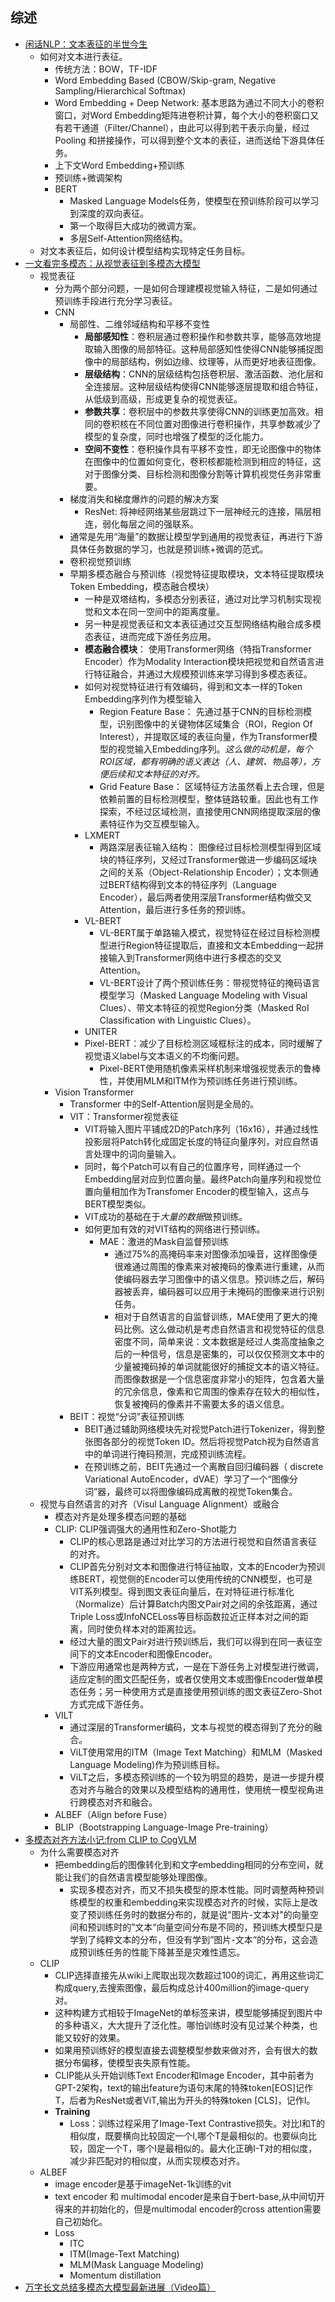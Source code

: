 ## 综述

- [闲话NLP：文本表征的半世今生](https://zhuanlan.zhihu.com/p/473195206)
  - 如何对文本进行表征。
    - 传统方法：BOW，TF-IDF
    - Word Embedding Based (CBOW/Skip-gram, Negative Sampling/Hierarchical Softmax)
    - Word Embedding + Deep Network: 基本思路为通过不同大小的卷积窗口，对Word Embedding矩阵进卷积计算，每个大小的卷积窗口又有若干通道（Filter/Channel），由此可以得到若干表示向量，经过Pooling 和拼接操作，可以得到整个文本的表征，进而送给下游具体任务。
    - 上下文Word Embedding+预训练
    - 预训练+微调架构
    - BERT
      - Masked Language Models任务，使模型在预训练阶段可以学习到深度的双向表征。
      - 第一个取得巨大成功的微调方案。
      - 多层Self-Attention网络结构。
  - 对文本表征后，如何设计模型结构实现特定任务目标。
- [一文看完多模态：从视觉表征到多模态大模型](https://zhuanlan.zhihu.com/p/684472814?utm_psn=1834053277274218496)
  - 视觉表征
    - 分为两个部分问题，一是如何合理建模视觉输入特征，二是如何通过预训练手段进行充分学习表征。
    - CNN
      - 局部性、二维邻域结构和平移不变性
        - **局部感知性**：卷积层通过卷积操作和参数共享，能够高效地提取输入图像的局部特征。这种局部感知性使得CNN能够捕捉图像中的局部结构，例如边缘、纹理等，从而更好地表征图像。
        - **层级结构**：CNN的层级结构包括卷积层、激活函数、池化层和全连接层。这种层级结构使得CNN能够逐层提取和组合特征，从低级到高级，形成更复杂的视觉表征。
        - **参数共享**：卷积层中的参数共享使得CNN的训练更加高效。相同的卷积核在不同位置对图像进行卷积操作，共享参数减少了模型的复杂度，同时也增强了模型的泛化能力。
        - **空间不变性**：卷积操作具有平移不变性，即无论图像中的物体在图像中的位置如何变化，卷积核都能检测到相应的特征，这对于图像分类、目标检测和图像分割等计算机视觉任务非常重要。
      - 梯度消失和梯度爆炸的问题的解决方案
         - ResNet: 将神经网络某些层跳过下一层神经元的连接，隔层相连，弱化每层之间的强联系。
      - 通常是先用“海量”的数据让模型学到通用的视觉表征，再进行下游具体任务数据的学习，也就是预训练+微调的范式。
      - 卷积视觉预训练
      - 早期多模态融合与预训练（视觉特征提取模块，文本特征提取模块Token Embedding，模态融合模块）
         - 一种是双塔结构，多模态分别表征，通过对比学习机制实现视觉和文本在同一空间中的距离度量。
         - 另一种是视觉表征和文本表征通过交互型网络结构融合成多模态表征，进而完成下游任务应用。
         - **模态融合模块**： 使用Transformer网络（特指Transformer Encoder）作为Modality Interaction模块把视觉和自然语言进行特征融合，并通过大规模预训练来学习得到多模态表征。
         - 如何对视觉特征进行有效编码，得到和文本一样的Token Embedding序列作为模型输入
           - Region Feature Base： 先通过基于CNN的目标检测模型，识别图像中的关键物体区域集合（ROI，Region Of Interest），并提取区域的表征向量，作为Transformer模型的视觉输入Embedding序列。*这么做的动机是，每个ROI区域，都有明确的语义表达（人、建筑、物品等），方便后续和文本特征的对齐。*
           - Grid Feature Base： 区域特征方法虽然看上去合理，但是依赖前置的目标检测模型，整体链路较重。因此也有工作探索，不经过区域检测，直接使用CNN网络提取深层的像素特征作为交互模型输入。
         - LXMERT
           - 两路深层表征输入结构： 图像经过目标检测模型得到区域块的特征序列，又经过Transformer做进一步编码区域块之间的关系（Object-Relationship Encoder）；文本侧通过BERT结构得到文本的特征序列（Language Encoder），最后两者使用深层Transformer结构做交叉Attention，最后进行多任务的预训练。
         - VL-BERT
           - VL-BERT属于单路输入模式，视觉特征在经过目标检测模型进行Region特征提取后，直接和文本Embedding一起拼接输入到Transformer网络中进行多模态的交叉Attention。
           - VL-BERT设计了两个预训练任务：带视觉特征的掩码语言模型学习（Masked Language Modeling with Visual Clues）、带文本特征的视觉Region分类（Masked RoI Classification with Linguistic Clues）。
         - UNITER
         - Pixel-BERT：减少了目标检测区域框标注的成本，同时缓解了视觉语义label与文本语义的不均衡问题。
           - Pixel-BERT使用随机像素采样机制来增强视觉表示的鲁棒性，并使用MLM和ITM作为预训练任务进行预训练。
    - Vision Transformer
       - Transformer 中的Self-Attention层则是全局的。
       - VIT：Transformer视觉表征
          - VIT将输入图片平铺成2D的Patch序列（16x16），并通过线性投影层将Patch转化成固定长度的特征向量序列，对应自然语言处理中的词向量输入。
          - 同时，每个Patch可以有自己的位置序号，同样通过一个Embedding层对应到位置向量。最终Patch向量序列和视觉位置向量相加作为Transfomer Encoder的模型输入，这点与BERT模型类似。
          - VIT成功的基础在于*大量的数据*做预训练。
          - 如何更加有效的对VIT结构的网络进行预训练。
             - MAE：激进的Mask自监督预训练
               - 通过75%的高掩码率来对图像添加噪音，这样图像便很难通过周围的像素来对被掩码的像素进行重建，从而使编码器去学习图像中的语义信息。预训练之后，解码器被丢弃，编码器可以应用于未掩码的图像来进行识别任务。
               - 相对于自然语言的自监督训练，MAE使用了更大的掩码比例。这么做动机是考虑自然语言和视觉特征的信息密度不同，简单来说：文本数据是经过人类高度抽象之后的一种信号，信息是密集的，可以仅仅预测文本中的少量被掩码掉的单词就能很好的捕捉文本的语义特征。而图像数据是一个信息密度非常小的矩阵，包含着大量的冗余信息，像素和它周围的像素存在较大的相似性，恢复被掩码的像素并不需要太多的语义信息。
        - BEIT：视觉“分词”表征预训练
            - BEIT通过辅助网络模块先对视觉Patch进行Tokenizer，得到整张图各部分的视觉Token ID。然后将视觉Patch视为自然语言中的单词进行掩码预测，完成预训练流程。
            - 在预训练之前，BEIT先通过一个离散自回归编码器（ discrete Variational AutoEncoder，dVAE）学习了一个“图像分词”器，最终可以将图像编码成离散的视觉Token集合。
  - 视觉与自然语言的对齐（Visul Language Alignment）或融合
    - 模态对齐是处理多模态问题的基础
    - CLIP: CLIP强调强大的通用性和Zero-Shot能力
       - CLIP的核心思路是通过对比学习的方法进行视觉和自然语言表征的对齐。
       - CLIP首先分别对文本和图像进行特征抽取，文本的Encoder为预训练BERT，视觉侧的Encoder可以使用传统的CNN模型，也可是VIT系列模型。得到图文表征向量后，在对特征进行标准化（Normalize）后计算Batch内图文Pair对之间的余弦距离，通过Triple Loss或InfoNCELoss等目标函数拉近正样本对之间的距离，同时使负样本对的距离拉远。
       - 经过大量的图文Pair对进行预训练后，我们可以得到在同一表征空间下的文本Encoder和图像Encoder。
       - 下游应用通常也是两种方式，一是在下游任务上对模型进行微调，适应定制的图文匹配任务，或者仅使用文本或图像Encoder做单模态任务；另一种使用方式是直接使用预训练的图文表征Zero-Shot方式完成下游任务。
    - VILT
       - 通过深层的Transformer编码，文本与视觉的模态得到了充分的融合。
       - ViLT使用常用的ITM（Image Text Matching）和MLM（Masked Language Modeling)作为预训练目标。
       - ViLT之后，多模态预训练的一个较为明显的趋势，是进一步提升模态对齐与融合的效果以及模型结构的通用性，使用统一模型视角进行跨模态对齐和融合。
    - ALBEF（Align before Fuse）
    - BLIP（Bootstrapping Language-Image Pre-training）
- [多模态对齐方法小记:from CLIP to CogVLM](https://zhuanlan.zhihu.com/p/688695091)
   - 为什么需要模态对齐
     - 把embedding后的图像转化到和文字embedding相同的分布空间，就能让我们的自然语言模型能够处理图像。
       - 实现多模态对齐，而又不损失模型的原本性能。同时调整两种预训练模型的权重和embedding来实现模态对齐的时候，实际上是改变了预训练任务时的数据分布的，就是说"图片-文本对"的向量空间和预训练时的”文本“向量空间分布是不同的，预训练大模型只是学到了纯粹文本的分布，但没有学到”图片-文本“的分布，这会造成预训练任务的性能下降甚至是灾难性遗忘。
   - CLIP
     - CLIP选择直接先从wiki上爬取出现次数超过100的词汇，再用这些词汇构成query,去搜索图像，最后构成总计400million的image-query对。
     - 这种构建方式相较于ImageNet的单标签来讲，模型能够捕捉到图片中的多种语义，大大提升了泛化性。哪怕训练时没有见过某个种类，也能又较好的效果。
     - 如果用预训练好的模型直接去调整模型参数来做对齐，会有很大的数据分布偏移，使模型丧失原有性能。
     - CLIP能从头开始训练Text Encoder和Image Encoder，其中前者为GPT-2架构，text的输出feature为语句末尾的特殊token[EOS]记作T，后者为ResNet或者ViT,输出为开头的特殊token [CLS]，记作I。
     - **Training**
       - Loss：训练过程采用了Image-Text Contrastive损失。对比I和T的相似度，既要横向比较固定一个I,哪个T是最相似的。也要纵向比较，固定一个T，哪个I是最相似的。最大化正确I-T对的相似度，减少非匹配对的相似度，从而实现模态对齐。
   - ALBEF
     - image encoder是基于imageNet-1k训练的vit
     - text encoder 和 multimodal encoder是来自于bert-base,从中间切开得来的并初始化的，但是multimodal encoder的cross attention需要自己初始化。
     - Loss
       - ITC
       - ITM(Image-Text Matching)
       - MLM(Mask Language Modeling)
       - Momentum distillation
- [万字长文总结多模态大模型最新进展（Video篇）](https://zhuanlan.zhihu.com/p/704246896)
